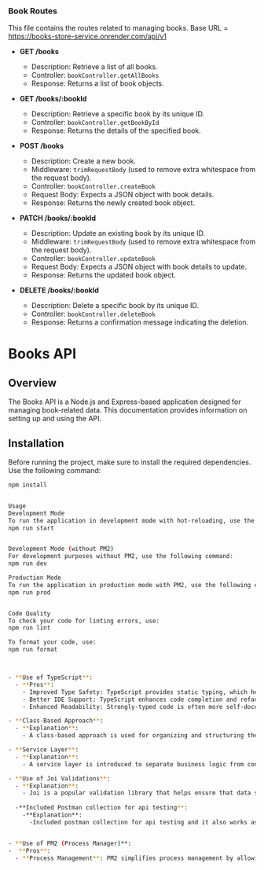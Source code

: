 
### Book Routes

This file contains the routes related to managing books.
Base URL = https://books-store-service.onrender.com/api/v1

- **GET /books**
  - Description: Retrieve a list of all books.
  - Controller: `bookController.getAllBooks`
  - Response: Returns a list of book objects.

- **GET /books/:bookId**
  - Description: Retrieve a specific book by its unique ID.
  - Controller: `bookController.getBookById`
  - Response: Returns the details of the specified book.

- **POST /books**
  - Description: Create a new book.
  - Middleware: `trimRequestBody` (used to remove extra whitespace from the request body).
  - Controller: `bookController.createBook`
  - Request Body: Expects a JSON object with book details.
  - Response: Returns the newly created book object.

- **PATCH /books/:bookId**
  - Description: Update an existing book by its unique ID.
  - Middleware: `trimRequestBody` (used to remove extra whitespace from the request body).
  - Controller: `bookController.updateBook`
  - Request Body: Expects a JSON object with book details to update.
  - Response: Returns the updated book object.

- **DELETE /books/:bookId**
  - Description: Delete a specific book by its unique ID.
  - Controller: `bookController.deleteBook`
  - Response: Returns a confirmation message indicating the deletion.


# Books API

## Overview

The Books API is a Node.js and Express-based application designed for managing book-related data. This documentation provides information on setting up and using the API.

## Installation

Before running the project, make sure to install the required dependencies. Use the following command:

```bash
npm install


Usage
Development Mode
To run the application in development mode with hot-reloading, use the following command
npm run start


Development Mode (without PM2)
For development purposes without PM2, use the following command:
npm run dev

Production Mode
To run the application in production mode with PM2, use the following command:
npm run prod


Code Quality
To check your code for linting errors, use:
npm run lint

To format your code, use:
npm run format



- **Use of TypeScript**:
  - **Pros**:
    - Improved Type Safety: TypeScript provides static typing, which helps catch type-related errors at compile-time, reducing runtime errors.
    - Better IDE Support: TypeScript enhances code completion and refactoring features in development tools, making coding more efficient.
    - Enhanced Readability: Strongly-typed code is often more self-documenting, making it easier for developers to understand and maintain the codebase.

- **Class-Based Approach**:
  - **Explanation**:
    - A class-based approach is used for organizing and structuring the code. Classes are a fundamental building block in object-oriented programming, making it easier to encapsulate data and behavior, leading to cleaner and more maintainable code.

- **Service Layer**:
  - **Explanation**:
    - A service layer is introduced to separate business logic from controllers, improving code organization and reusability. This architecture follows the principle of Separation of Concerns (SoC) and keeps controllers lightweight and focused on handling HTTP requests.

- **Use of Joi Validations**:
  - **Explanation**:
    - Joi is a popular validation library that helps ensure that data sent to the server is valid and safe. It enforces data integrity by specifying the structure and constraints for request data, reducing the risk of processing malformed or malicious inputs.
    
  -**Included Postman collection for api testing**:
    -**Explanation**:
      -Included postman collection for api testing and it also works as api documentation


- **Use of PM2 (Process Manager)**:
-  **Pros**:
  - **Process Management**: PM2 simplifies process management by allowing you to start, stop, and monitor Node.js applications. It can also automatically restart the application in case of a crash, improving application availability.
  






